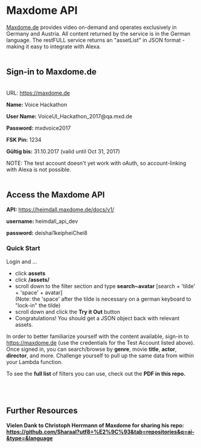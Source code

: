 # Maxdome API
<a href="https://maxdome.de" automatic>Maxdome.de</a> provides video on-demand and operates exclusively in Germany and Austria. All content returned by the service is in the German language. The restFULL service returns an "assetList" in JSON format - making it easy to integrate with Alexa.
<br>
<br>

## Sign-in to Maxdome.de
<br>URL:</b> <a href="https://maxdome.de" automatic>https://maxdome.de</a>

<b>Name:</b> Voice Hackathon

<b>User Name:</b> VoiceUI_Hackathon_2017@<i></i>qa.mxd.de

<b>Password:</b> mxdvoice2017

<b>FSK Pin:</b> 1234

<b>Gültig bis:</b> 31.10.2017 (valid until Oct 31, 2017)

NOTE: The test account doesn't yet work with oAuth, so account-linking with Alexa is not possible.
<br>
<br>

## Access the Maxdome API 

<b>API:</b> https://heimdall.maxdome.de/docs/v1/

<b>username:</b> heimdall_api_dev

<b>password:</b> deishai1keipheiChei8

### Quick Start

Login and ...
<ul>
<li>click <b>assets</b></li>
<li>click <b>/assets/</b></li>
<li>scroll down to the filter section and type <b>search~avatar</b> [search + 'tilde' + 'space' + avatar]<br>
(Note: the 'space' after the tilde is necessary on a german keyboard to "lock-in" the tilde)</li>
<li>scroll down and click the <b>Try it Out</b> button</li>
<li>Congratulations! You should get a JSON object back with relevant assets.
</ul>

In order to better familiarize yourself with the content available, sign-in to https://maxdome.de (use the credentials for the Test Account listed above). Once signed in, you can search/browse by <b>genre</b>, movie <b>title</b>, <b>actor</b>, <b>director</b>, and more. Challenge yourself to pull up the same data from within your Lambda function. 

To see the <b>full list</b> of filters you can use, check out the <b>PDF in this repo.</p>
<br><br>

## Further Resources
Vielen Dank to Christoph Herrmann of Maxdome for sharing his repo:<br>
https://github.com/Sharaal?utf8=%E2%9C%93&tab=repositories&q=ai-&type=&language
